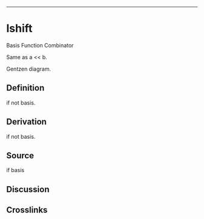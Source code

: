 ------------------------------------------------------------------------

# lshift

Basis Function Combinator

Same as a \<\< b.

Gentzen diagram.

## Definition

if not basis.

## Derivation

if not basis.

## Source

if basis

## Discussion

## Crosslinks
